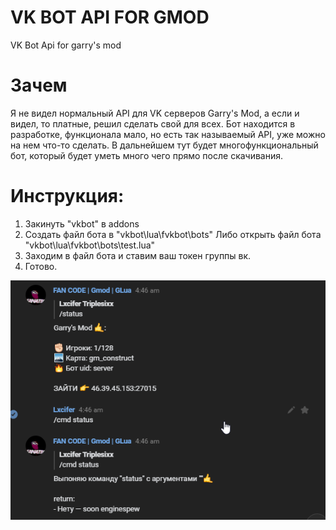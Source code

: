 # VK BOT API FOR GMOD
VK Bot Api for garry's mod

# Зачем
Я не видел нормальный API для VK серверов Garry's Mod, а если и видел, то платные, решил сделать свой для всех.
Бот находится в разработке, функционала мало, но есть так называемый API, уже можно на нем что-то сделать.
В дальнейшем тут будет многофункциональный бот, который будет уметь много чего прямо после скачивания.

# Инструкция:
1. Закинуть "vkbot" в addons
2. Создать файл бота в "vkbot\lua\fvkbot\bots"
   Либо открыть файл бота "vkbot\lua\fvkbot\bots\test.lua"
3. Заходим в файл бота и ставим ваш токен группы вк.
4. Готово.

![example](https://github.com/fanca220v/gvkbot/blob/main/Pw2RiJWoBu.png)
